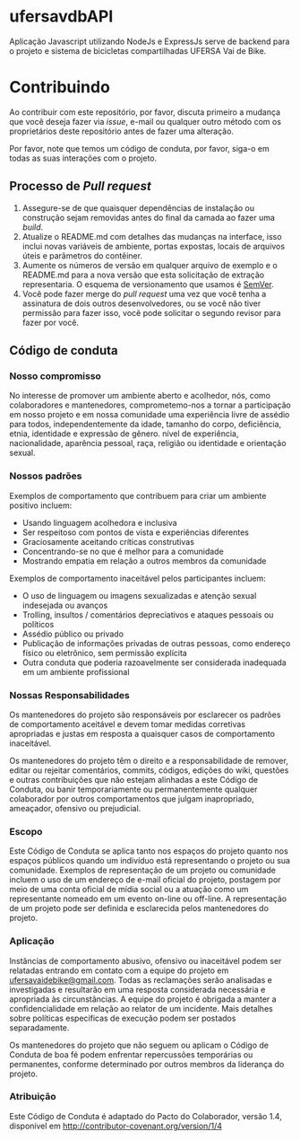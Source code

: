 # ufersavdbAPI

Aplicação Javascript utilizando NodeJs e ExpressJs serve de backend para o projeto e sistema de bicicletas compartilhadas UFERSA Vai de Bike.

# Contribuindo

Ao contribuir com este repositório, por favor, discuta primeiro a mudança que você deseja fazer via *issue*, e-mail ou qualquer outro método com os proprietários deste repositório antes de fazer uma alteração.

Por favor, note que temos um código de conduta, por favor, siga-o em todas as suas interações com o projeto.

## Processo de *Pull request*

1.  Assegure-se de que quaisquer dependências de instalação ou construção sejam removidas antes do final da camada ao fazer uma *build*. 
2.  Atualize o README.md com detalhes das mudanças na interface, isso inclui novas variáveis de ambiente, portas expostas, locais de arquivos úteis e parâmetros do contêiner.
3.  Aumente os números de versão em qualquer arquivo de exemplo e o README.md para a nova versão que esta solicitação de extração representaria. O esquema de versionamento que usamos é [SemVer](https://semver.org/lang/pt-BR/).
4.  Você pode fazer merge do *pull request* uma vez que você tenha a assinatura de dois outros desenvolvedores, ou se você não tiver permissão para fazer isso, você pode solicitar o segundo revisor para fazer por você.

## Código de conduta

### Nosso compromisso

No interesse de promover um ambiente aberto e acolhedor, nós, como colaboradores e mantenedores, comprometemo-nos a tornar a participação em nosso projeto e em nossa comunidade uma experiência livre de assédio para todos, independentemente da idade, tamanho do corpo, deficiência, etnia, identidade e expressão de gênero. nível de experiência, nacionalidade, aparência pessoal, raça, religião ou identidade e orientação sexual.

### Nossos padrões

Exemplos de comportamento que contribuem para criar um ambiente positivo incluem:

* Usando linguagem acolhedora e inclusiva
* Ser respeitoso com pontos de vista e experiências diferentes
* Graciosamente aceitando críticas construtivas
* Concentrando-se no que é melhor para a comunidade
* Mostrando empatia em relação a outros membros da comunidade

Exemplos de comportamento inaceitável pelos participantes incluem:

* O uso de linguagem ou imagens sexualizadas e atenção sexual indesejada ou avanços
* Trolling, insultos / comentários depreciativos e ataques pessoais ou políticos
* Assédio público ou privado
* Publicação de informações privadas de outras pessoas, como endereço físico ou eletrônico, sem permissão explícita
* Outra conduta que poderia razoavelmente ser considerada inadequada em um ambiente profissional

### Nossas Responsabilidades

Os mantenedores do projeto são responsáveis por esclarecer os padrões de comportamento aceitável e devem tomar medidas corretivas apropriadas e justas em resposta a quaisquer casos de comportamento inaceitável.

Os mantenedores do projeto têm o direito e a responsabilidade de remover, editar ou rejeitar comentários, commits, códigos, edições do wiki, questões e outras contribuições que não estejam alinhadas a este Código de Conduta, ou banir temporariamente ou permanentemente qualquer colaborador por outros comportamentos que julgam inapropriado, ameaçador, ofensivo ou prejudicial.

### Escopo

Este Código de Conduta se aplica tanto nos espaços do projeto quanto nos espaços públicos quando um indivíduo está representando o projeto ou sua comunidade. Exemplos de representação de um projeto ou comunidade incluem o uso de um endereço de e-mail oficial do projeto, postagem por meio de uma conta oficial de mídia social ou a atuação como um representante nomeado em um evento on-line ou off-line. A representação de um projeto pode ser definida e esclarecida pelos mantenedores do projeto.

### Aplicação

Instâncias de comportamento abusivo, ofensivo ou inaceitável podem ser relatadas entrando em contato com a equipe do projeto em ufersavaidebike@gmail.com. Todas as reclamações serão analisadas e investigadas e resultarão em uma resposta considerada necessária e apropriada às circunstâncias. A equipe do projeto é obrigada a manter a confidencialidade em relação ao relator de um incidente. Mais detalhes sobre políticas específicas de execução podem ser postados separadamente.

Os mantenedores do projeto que não seguem ou aplicam o Código de Conduta de boa fé podem enfrentar repercussões temporárias ou permanentes, conforme determinado por outros membros da liderança do projeto.

### Atribuição
Este Código de Conduta é adaptado do Pacto do Colaborador, versão 1.4, disponível em http://contributor-covenant.org/version/1/4
